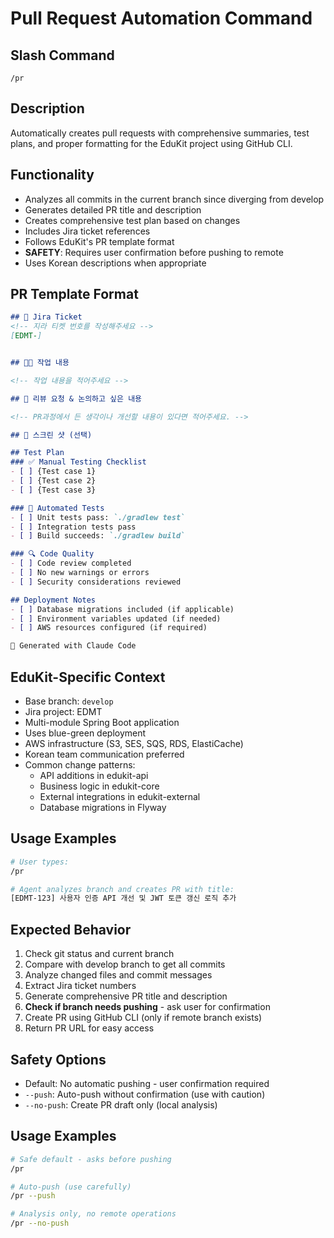 # Pull Request Automation Command

## Slash Command
`/pr`

## Description
Automatically creates pull requests with comprehensive summaries, test plans, and proper formatting for the EduKit project using GitHub CLI.

## Functionality
- Analyzes all commits in the current branch since diverging from develop
- Generates detailed PR title and description
- Creates comprehensive test plan based on changes
- Includes Jira ticket references
- Follows EduKit's PR template format
- **SAFETY**: Requires user confirmation before pushing to remote
- Uses Korean descriptions when appropriate

## PR Template Format
```markdown
## 📣 Jira Ticket
<!-- 지라 티켓 번호를 작성해주세요 -->
[EDMT-]


## 👩‍💻 작업 내용

<!-- 작업 내용을 적어주세요 -->

## 📝 리뷰 요청 & 논의하고 싶은 내용

<!-- PR과정에서 든 생각이나 개선할 내용이 있다면 적어주세요. -->

## 📸 스크린 샷 (선택)

## Test Plan
### ✅ Manual Testing Checklist
- [ ] {Test case 1}
- [ ] {Test case 2}
- [ ] {Test case 3}

### 🧪 Automated Tests
- [ ] Unit tests pass: `./gradlew test`
- [ ] Integration tests pass
- [ ] Build succeeds: `./gradlew build`

### 🔍 Code Quality
- [ ] Code review completed
- [ ] No new warnings or errors
- [ ] Security considerations reviewed

## Deployment Notes
- [ ] Database migrations included (if applicable)
- [ ] Environment variables updated (if needed)
- [ ] AWS resources configured (if required)

🤖 Generated with Claude Code
```

## EduKit-Specific Context
- Base branch: `develop`
- Jira project: EDMT
- Multi-module Spring Boot application
- Uses blue-green deployment
- AWS infrastructure (S3, SES, SQS, RDS, ElastiCache)
- Korean team communication preferred
- Common change patterns:
  - API additions in edukit-api
  - Business logic in edukit-core
  - External integrations in edukit-external
  - Database migrations in Flyway

## Usage Examples
```bash
# User types:
/pr

# Agent analyzes branch and creates PR with title:
[EDMT-123] 사용자 인증 API 개선 및 JWT 토큰 갱신 로직 추가
```

## Expected Behavior
1. Check git status and current branch
2. Compare with develop branch to get all commits
3. Analyze changed files and commit messages
4. Extract Jira ticket numbers
5. Generate comprehensive PR title and description
6. **Check if branch needs pushing** - ask user for confirmation
7. Create PR using GitHub CLI (only if remote branch exists)
8. Return PR URL for easy access

## Safety Options
- Default: No automatic pushing - user confirmation required
- `--push`: Auto-push without confirmation (use with caution)
- `--no-push`: Create PR draft only (local analysis)

## Usage Examples
```bash
# Safe default - asks before pushing
/pr

# Auto-push (use carefully)
/pr --push

# Analysis only, no remote operations
/pr --no-push
```
